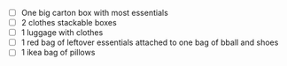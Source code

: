 - [ ] One big carton box with most essentials
- [ ] 2 clothes stackable boxes
- [ ] 1 luggage with clothes
- [ ] 1 red bag of leftover essentials attached to one bag of bball and shoes
- [ ] 1 ikea bag of pillows
